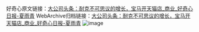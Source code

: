 好奇心原文链接：[大公司头条：耐克不可思议的增长，宝马开天猫店_商业_好奇心日报-夏雨青](https://www.qdaily.com/articles/7595.html)
WebArchive归档链接：[大公司头条：耐克不可思议的增长，宝马开天猫店_商业_好奇心日报-夏雨青](http://web.archive.org/web/20170911083228/http://www.qdaily.com/articles/7595.html)
![image](http://ww3.sinaimg.cn/large/007d5XDply1g3x0l2gcc9j30u03l9b29)